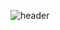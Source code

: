![header](https://capsule-render.vercel.app/api?type=Waving&color=00ffff&height=300&section=header&text=kymial&fontSize=90)
